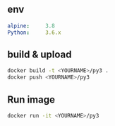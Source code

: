 ## env
```yaml
alpine:     3.8
Python:     3.6.x
```

## build & upload
```sh
docker build -t <YOURNAME>/py3 .
docker push <YOURNAME>/py3
```

## Run image
```sh
docker run -it <YOURNAME>/py3
```
